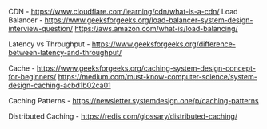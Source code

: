 CDN - https://www.cloudflare.com/learning/cdn/what-is-a-cdn/
Load Balancer - https://www.geeksforgeeks.org/load-balancer-system-design-interview-question/
                 https://aws.amazon.com/what-is/load-balancing/

Latency vs Throughput - https://www.geeksforgeeks.org/difference-between-latency-and-throughput/

Cache - https://www.geeksforgeeks.org/caching-system-design-concept-for-beginners/
        https://medium.com/must-know-computer-science/system-design-caching-acbd1b02ca01

Caching Patterns - https://newsletter.systemdesign.one/p/caching-patterns

Distributed Caching - https://redis.com/glossary/distributed-caching/

